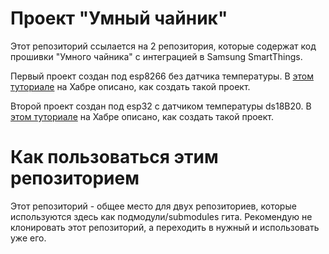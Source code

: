 
# Проект "Умный чайник"
Этот репозиторий ссылается на 2 репозитория, которые содержат код прошивки "Умного чайника" с интеграцией в Samsung SmartThings. 

Первый проект создан под esp8266 без датчика температуры. В [этом туториале](https://habr.com/ru/company/samsung/blog/573514/) на Хабре описано, как создать такой проект.

Второй проект создан под esp32 с датчиком температуры ds18B20. В [этом туториале](https://habr.com/ru/post/578426/) на Хабре описано, как создать такой проект.

# Как пользоваться этим репозиторием
Этот репозиторий - общее место для двух репозиториев, которые используются здесь как подмодули/submodules гита. Рекомендую не клонировать этот репозиторий, а переходить в нужный и использовать уже его. 

